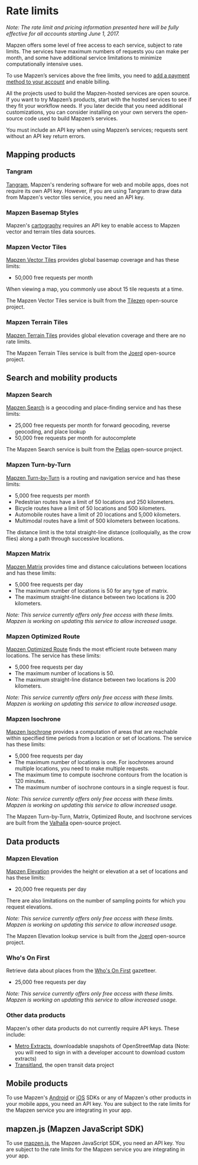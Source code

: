 # Rate limits

_Note: The rate limit and pricing information presented here will be fully effective for all accounts starting June 1, 2017._

Mapzen offers some level of free access to each service, subject to rate limits. The services have maximum numbers of requests you can make per month, and some have additional service limitations to minimize computationally intensive uses.

To use Mapzen’s services above the free limits, you need to [add a payment method to your account](account-settings.md#add-your-payment-method) and enable billing.

All the projects used to build the Mapzen-hosted services are open source. If you want to try Mapzen’s products, start with the hosted services to see if they fit your workflow needs. If you later decide that you need additional customizations, you can consider installing on your own servers the open-source code used to build Mapzen’s services.

You must include an API key when using Mapzen’s services; requests sent without an API key return errors.

## Mapping products

### Tangram

[Tangram](https://mapzen.com/documentation/tangram/), Mapzen's rendering software for web and mobile apps, does not require its own API key. However, if you are using Tangram to draw data from Mapzen's vector tiles service, you need an API key.

### Mapzen Basemap Styles

Mapzen's [cartography](https://mapzen.com/documentation/cartography/) requires an API key to enable access to Mapzen vector and terrain tiles data sources.

### Mapzen Vector Tiles

[Mapzen Vector Tiles](https://mapzen.com/documentation/vector-tiles/) provides global basemap coverage and has these limits:

- 50,000 free requests per month

When viewing a map, you commonly use about 15 tile requests at a time.

The Mapzen Vector Tiles service is built from the [Tilezen](https://github.com/tilezen) open-source project.

### Mapzen Terrain Tiles

[Mapzen Terrain Tiles](https://mapzen.com/documentation/terrain-tiles/) provides global elevation coverage and there are no rate limits.

The Mapzen Terrain Tiles service is built from the [Joerd](https://github.com/tilezen/joerd) open-source project.

## Search and mobility products

### Mapzen Search

[Mapzen Search](https://mapzen.com/documentation/search/) is a geocoding and place-finding service and has these limits:

- 25,000 free requests per month for forward geocoding, reverse geocoding, and place lookup
- 50,000 free requests per month for autocomplete

The Mapzen Search service is built from the [Pelias](https://github.com/pelias) open-source project.

### Mapzen Turn-by-Turn

[Mapzen Turn-by-Turn](https://mapzen.com/documentation/turn-by-turn/) is a routing and navigation service and has these limits:

- 5,000 free requests per month
- Pedestrian routes have a limit of 50 locations and 250 kilometers.
- Bicycle routes have a limit of 50 locations and 500 kilometers.
- Automobile routes have a limit of 20 locations and 5,000 kilometers.
- Multimodal routes have a limit of 500 kilometers between locations.

The distance limit is the total straight-line distance (colloquially, as the crow flies) along a path through successive locations.

### Mapzen Matrix

[Mapzen Matrix](https://mapzen.com/documentation/matrix/) provides time and distance calculations between locations and has these limits:

- 5,000 free requests per day
- The maximum number of locations is 50 for any type of matrix.
- The maximum straight-line distance between two locations is 200 kilometers.

_Note: This service currently offers only free access with these limits. Mapzen is working on updating this service to allow increased usage._

### Mapzen Optimized Route

[Mapzen Optimized Route](https://mapzen.com/documentation/optimized/) finds the most efficient route between many locations. The service has these limits:

- 5,000 free requests per day
- The maximum number of locations is 50.
- The maximum straight-line distance between two locations is 200 kilometers.

_Note: This service currently offers only free access with these limits. Mapzen is working on updating this service to allow increased usage._

### Mapzen Isochrone

[Mapzen Isochrone](https://mapzen.com/documentation/mobility/isochrone/api-reference/) provides a computation of areas that are reachable within specified time periods from a location or set of locations. The service has these limits:

- 5,000 free requests per day
- The maximum number of locations is one. For isochrones around multiple locations, you need to make multiple requests.
- The maximum time to compute isochrone contours from the location is 120 minutes.
- The maximum number of isochrone contours in a single request is four.

_Note: This service currently offers only free access with these limits. Mapzen is working on updating this service to allow increased usage._

The Mapzen Turn-by-Turn, Matrix, Optimized Route, and Isochrone services are built from the [Valhalla](https://github.com/valhalla) open-source project.

## Data products

### Mapzen Elevation

[Mapzen Elevation](https://mapzen.com/documentation/elevation/) provides the height or elevation at a set of locations and has these limits:

- 20,000 free requests per day

There are also limitations on the number of sampling points for which you request elevations.

_Note: This service currently offers only free access with these limits. Mapzen is working on updating this service to allow increased usage._

The Mapzen Elevation lookup service is built from the [Joerd](https://github.com/tilezen/joerd) open-source project.

### Who's On First

Retrieve data about places from the [Who's On First](https://mapzen.com/documentation/wof/) gazetteer.

- 25,000 free requests per day

_Note: This service currently offers only free access with these limits. Mapzen is working on updating this service to allow increased usage._

### Other data products

Mapzen's other data products do not currently require API keys. These include:

- [Metro Extracts](https://mapzen.com/data/metro-extracts/), downloadable snapshots of OpenStreetMap data (Note: you will need to sign in with a developer account to download custom extracts)
- [Transitland](https://transit.land/), the open transit data project

## Mobile products

To use Mapzen's [Android](https://mapzen.com/documentation/android/) or [iOS](https://mapzen.com/documentation/ios/) SDKs or any of Mapzen's other products in your mobile apps, you need an API key. You are subject to the rate limits for the Mapzen service you are integrating in your app.

## mapzen.js (Mapzen JavaScript SDK)

To use [mapzen.js](https://mapzen.com/documentation/mapzen-js/), the Mapzen JavaScript SDK, you need an API key. You are subject to the rate limits for the Mapzen service you are integrating in your app.
